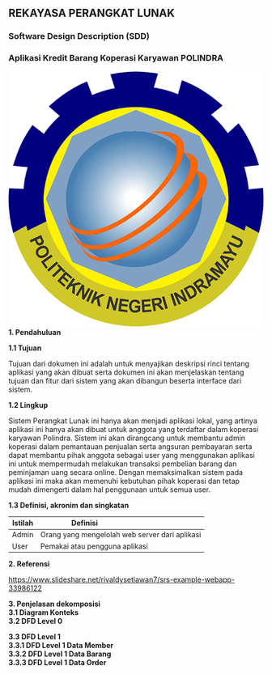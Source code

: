 
## REKAYASA PERANGKAT LUNAK
### Software Design Description (SDD)
### Aplikasi Kredit Barang Koperasi Karyawan POLINDRA
![logo](/image/polindra.png)<br>
**1. Pendahuluan**

**1.1 Tujuan**

Tujuan dari dokumen ini adalah untuk menyajikan deskripsi rinci tentang aplikasi yang akan dibuat serta dokumen ini akan menjelaskan tentang tujuan dan fitur dari sistem yang akan dibangun beserta interface dari sistem.
		
**1.2 Lingkup**
		
Sistem Perangkat Lunak ini hanya akan menjadi aplikasi lokal, yang artinya aplikasi ini hanya akan dibuat untuk anggota yang terdaftar dalam koperasi karyawan Polindra. Sistem ini akan dirangcang untuk membantu admin koperasi dalam pemantauan penjualan serta angsuran pembayaran serta dapat membantu pihak anggota sebagai user yang menggunakan aplikasi ini untuk mempermudah melakukan transaksi pembelian barang dan peminjaman uang secara online. Dengan memaksimalkan sistem pada aplikasi ini maka akan memenuhi kebutuhan pihak koperasi dan tetap mudah dimengerti dalam hal penggunaan untuk semua user.
		
**1.3 Definisi, akronim dan singkatan**
		
| Istilah | Definisi                                       |
|---------|------------------------------------------------|
| Admin   | Orang yang mengelolah web server dari aplikasi |
| User    | Pemakai atau pengguna aplikasi                 |

**2. Referensi**<br>

https://www.slideshare.net/rivaldysetiawan7/srs-example-webapp-33986122 <br>

**3. Penjelasan dekomposisi**<br>
**3.1 Diagram Konteks**<br>
**3.2 DFD Level 0**

**3.3 DFD Level 1**<br>
**3.3.1 DFD Level 1 Data Member**<br>
**3.3.2 DFD Level 1 Data Barang**<br>
**3.3.3 DFD Level 1 Data Order**<br>
